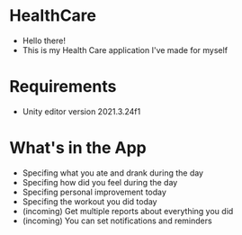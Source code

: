 # HealthCare
 - Hello there!
 - This is my Health Care application I've made for myself
# Requirements
 - Unity editor version 2021.3.24f1
# What's in the App
 - Specifing what you ate and drank during the day
 - Specifing how did you feel during the day
 - Specifing personal improvement today
 - Specifing the workout you did today
 - (incoming) Get multiple reports about everything you did
 - (incoming) You can set notifications and reminders
 
